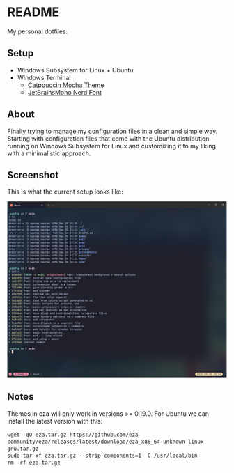 # README

My personal dotfiles.

## Setup

- Windows Subsystem for Linux + Ubuntu
- Windows Terminal
  - [Catppuccin Mocha Theme](https://github.com/catppuccin/windows-terminal)
  - [JetBrainsMono Nerd Font](https://www.nerdfonts.com/font-downloads)

## About

Finally trying to manage my configuration files in a clean and simple way. Starting with configuration files that come with the Ubuntu distribution running on Windows Subsystem for Linux and customizing it to my liking with a minimalistic approach.

## Screenshot

This is what the current setup looks like:

![Screenshot 2025-09-30](screenshots/2025-09-30.png)

## Notes

Themes in eza will only work in versions >= 0.19.0. For Ubuntu we can install the latest version with this:

```
wget -qO eza.tar.gz https://github.com/eza-community/eza/releases/latest/download/eza_x86_64-unknown-linux-gnu.tar.gz
sudo tar xf eza.tar.gz --strip-components=1 -C /usr/local/bin
rm -rf eza.tar.gz
```
